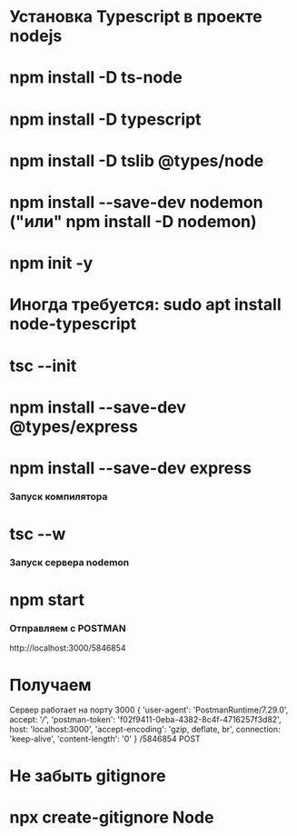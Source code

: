 # Установка Typescript в проекте nodejs

# npm install -D ts-node
# npm install -D typescript
# npm install -D tslib @types/node
# npm install --save-dev nodemon ("или" npm install -D nodemon)
# npm init -y
# Иногда требуется: sudo apt install node-typescript
# tsc --init

# npm install --save-dev @types/express
# npm install --save-dev express

### Запуск компилятора
# tsc --w
### Запуск сервера nodemon
# npm start
### Отправляем с POSTMAN
http://localhost:3000/5846854
# Получаем 
Сервер работает на порту 3000
{
  'user-agent': 'PostmanRuntime/7.29.0',
  accept: '*/*',
  'postman-token': 'f02f9411-0eba-4382-8c4f-4716257f3d82',
  host: 'localhost:3000',
  'accept-encoding': 'gzip, deflate, br',
  connection: 'keep-alive',
  'content-length': '0'
} /5846854 POST

# Не забыть gitignore
# npx create-gitignore Node
